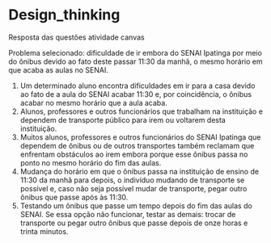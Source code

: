 # Design_thinking
Resposta das questões atividade canvas

Problema selecionado: dificuldade de ir embora do SENAI Ipatinga por meio do ônibus devido ao fato deste passar 11:30 da manhã, o mesmo horário em que acaba as aulas no SENAI.

1)	Um determinado aluno encontra dificuldades em ir para a casa devido ao fato de a aula do SENAI acabar 11:30 e, por coincidência, o ônibus acabar no mesmo horário que a aula acaba. 
2)	Alunos, professores e outros funcionários que trabalham na instituição e dependem de transporte público para irem ou voltarem desta instituição.
3)	Muitos alunos, professores e outros funcionários do SENAI Ipatinga que dependem de ônibus ou de outros transportes também reclamam que enfrentam obstáculos ao irem embora porque esse ônibus passa no ponto no mesmo horário do fim das aulas. 
4)	Mudança do horário em que o ônibus passa na instituição de ensino de 11:30 da manhã para depois, o indivíduo mudando de transporte se possível e, caso não seja possível mudar de transporte, pegar outro ônibus que passe após às 11:30.
5)	Testando um ônibus que passe um tempo depois do fim das aulas do SENAI. Se essa opção não funcionar, testar as demais: trocar de transporte ou pegar outro ônibus que passe depois de onze horas e trinta minutos.


